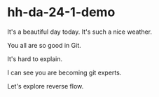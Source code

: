 # hh-da-24-1-demo
It's a beautiful day today.
It's such a nice weather.

You all are so good in Git.

It's hard to explain.

I can see you are becoming git experts.

Let's explore reverse flow.
